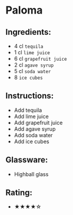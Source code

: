 # Paloma

## Ingredients:
- 4 cl `tequila`
- 1 cl `lime juice`
- 6 cl `grapefruit juice`
- 2 cl `agave syrup`
- 5 cl `soda water`
- 8 `ice cubes`

## Instructions:
- Add tequila
- Add lime juice
- Add grapefruit juice
- Add agave syrup
- Add soda water
- Add ice cubes

## Glassware:
- Highball glass

## Rating:
- ★★★★☆